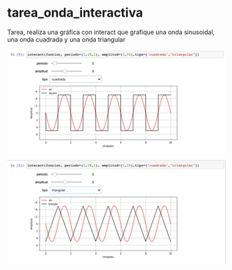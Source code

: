 # tarea_onda_interactiva

Tarea, realiza una gráfica con interact que grafique una onda sinusoidal, una onda cuadrada y una onda triangular

![cuadrada](./img/cuadrada.png)

![triangular](./img/triangular.png)
